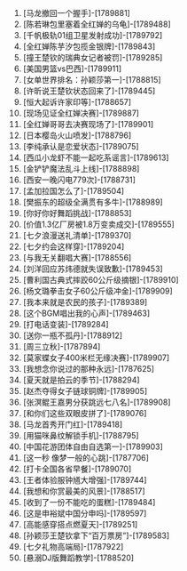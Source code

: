 
1. [马龙撤回一个握手]-[1789881]
1. [陈若琳包里塞着全红婵的乌龟]-[1789488]
1. [千帆极轨01组卫星发射成功]-[1789792]
1. [全红婵陈芋汐包揽金银牌]-[1789843]
1. [撞王楚钦的瑞典女记者被罚]-[1789285]
1. [美国男篮vs巴西]-[1789911]
1. [女单世界排名：孙颖莎第一]-[1788815]
1. [许昕说王楚钦状态回来了]-[1789445]
1. [恒大起诉许家印等]-[1788657]
1. [现场见证全红婵决赛]-[1789887]
1. [全红婵哥哥去决赛现场了]-[1789901]
1. [日本樱岛火山喷发]-[1788796]
1. [李纯承认是恋爱状态]-[1789075]
1. [西瓜小龙虾不能一起吃系谣言]-[1789613]
1. [金铲铲魔法乱斗上线]-[1788898]
1. [西安一晚闪电779次]-[1788731]
1. [孟加拉国怎么了]-[1789504]
1. [樊振东的超级全满贯有多牛]-[1788989]
1. [你好你好舞蹈挑战]-[1788853]
1. [价值1.3亿厂房被1.8万变卖成交]-[1789555]
1. [七夕浪漫送礼清单]-[1789370]
1. [七夕约会这样穿]-[1789204]
1. [与我无关翻唱大赛]-[1788556]
1. [刘洋回应苏炜德就失误致歉]-[1789453]
1. [曹利国古典式摔跤60公斤级摘银]-[1789910]
1. [杨文璐拳击女子60公斤级冲金]-[1789909]
1. [我本来就是农民的孩子]-[1789389]
1. [这个BGM唱出我的心声]-[1789463]
1. [打电话变装]-[1789284]
1. [送你一瓶不孤丹]-[1788912]
1. [周三立秋]-[1787894]
1. [莫家蝶女子400米栏无缘决赛]-[1789907]
1. [我想念你说过的那种永远]-[1787625]
1. [夏天就是拍云的季节]-[1788294]
1. [赵杰夺得女子链球铜牌]-[1789905]
1. [张溟鲲王嘉男分获跳远七八名]-[1789908]
1. [和你们这些双眼皮拼了]-[1789076]
1. [马龙首秀开门红]-[1789418]
1. [用猫咪鼻纹解锁手机]-[1788795]
1. [中国花游团体自由自选第一]-[1789903]
1. [这一秒 像梦一般的心跳]-[1787706]
1. [打卡全国各省早餐]-[1789070]
1. [王者体验服钟馗大增强]-[1789744]
1. [我想和你赏最美的风景]-[1788517]
1. [收到了一份不能吃的蛋糕]-[1789484]
1. [这是申裕斌中国分申吗]-[1789597]
1. [高能感穿搭点燃夏天]-[1789251]
1. [孙颖莎王楚钦拿下“百万票房”]-[1789583]
1. [七夕礼物高端局]-[1787922]
1. [悬溺DJ版舞蹈教学]-[1788520]